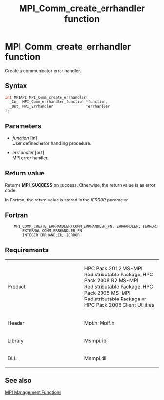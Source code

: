 ﻿---
title: MPI_Comm_create_errhandler function
TOCTitle: MPI_Comm_create_errhandler function
ms:assetid: 43a8f33f-1b5c-451f-8d6d-1852b73703d1
ms:mtpsurl: https://msdn.microsoft.com/en-us/library/Dn473262(v=VS.85)
ms:contentKeyID: 59360808
ms.date: 03/28/2018
mtps_version: v=VS.85
f1_keywords:
- MPI_COMM_CREATE_ERRHANDLER
- mpif/MPI_Comm_create_errhandler
- mpi/MPI_COMM_CREATE_ERRHANDLER
dev_langs:
- C++
- C
---

# MPI\_Comm\_create\_errhandler function

Create a communicator error handler.

## Syntax

``` c++
int MPIAPI MPI_Comm_create_errhandler(
  _In_  MPI_Comm_errhandler_function *function,
  _Out_ MPI_Errhandler               *errhandler
);
```

## Parameters

  - *function* \[in\]  
    User defined error handling procedure.

  - *errhandler* \[out\]  
    MPI error handler.

## Return value

Returns **MPI\_SUCCESS** on success. Otherwise, the return value is an error code.

In Fortran, the return value is stored in the *IERROR* parameter.

## Fortran

``` FORTRAN
    MPI_COMM_CREATE_ERRHANDLER(COMM_ERRHANDLER_FN, ERRHANDLER, IERROR)
        EXTERNAL COMM_ERRHANDLER_FN
        INTEGER ERRHANDLER, IERROR
```

## Requirements

<table>
<colgroup>
<col style="width: 50%" />
<col style="width: 50%" />
</colgroup>
<tbody>
<tr class="odd">
<td><p>Product</p></td>
<td><p>HPC Pack 2012 MS-MPI Redistributable Package, HPC Pack 2008 R2 MS-MPI Redistributable Package, HPC Pack 2008 MS-MPI Redistributable Package or HPC Pack 2008 Client Utilities</p></td>
</tr>
<tr class="even">
<td><p>Header</p></td>
<td>Mpi.h;
Mpif.h</td>
</tr>
<tr class="odd">
<td><p>Library</p></td>
<td>Msmpi.lib</td>
</tr>
<tr class="even">
<td><p>DLL</p></td>
<td>Msmpi.dll</td>
</tr>
</tbody>
</table>


## See also

[MPI Management Functions](mpi-management-functions.md)

